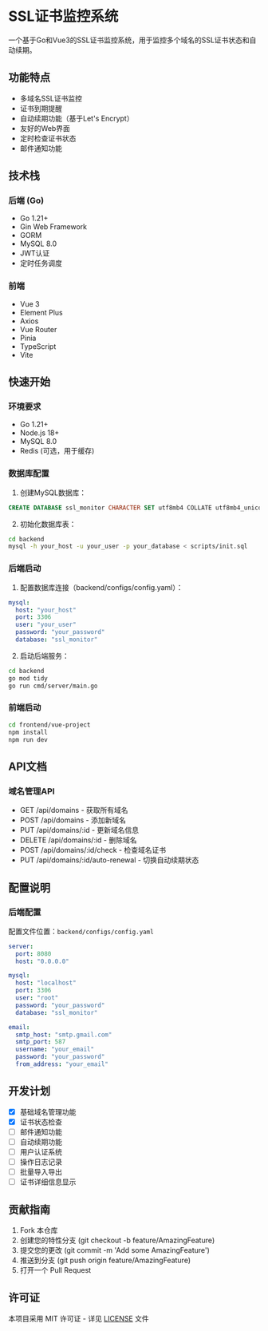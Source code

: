 # SSL证书监控系统

一个基于Go和Vue3的SSL证书监控系统，用于监控多个域名的SSL证书状态和自动续期。

## 功能特点

- 多域名SSL证书监控
- 证书到期提醒
- 自动续期功能（基于Let's Encrypt）
- 友好的Web界面
- 定时检查证书状态
- 邮件通知功能

## 技术栈

### 后端 (Go)
- Go 1.21+
- Gin Web Framework
- GORM
- MySQL 8.0
- JWT认证
- 定时任务调度

### 前端
- Vue 3
- Element Plus
- Axios
- Vue Router
- Pinia
- TypeScript
- Vite

## 快速开始

### 环境要求
- Go 1.21+
- Node.js 18+
- MySQL 8.0
- Redis (可选，用于缓存)

### 数据库配置
1. 创建MySQL数据库：
```sql
CREATE DATABASE ssl_monitor CHARACTER SET utf8mb4 COLLATE utf8mb4_unicode_ci;
```

2. 初始化数据库表：
```bash
cd backend
mysql -h your_host -u your_user -p your_database < scripts/init.sql
```

### 后端启动
1. 配置数据库连接（backend/configs/config.yaml）：
```yaml
mysql:
  host: "your_host"
  port: 3306
  user: "your_user"
  password: "your_password"
  database: "ssl_monitor"
```

2. 启动后端服务：
```bash
cd backend
go mod tidy
go run cmd/server/main.go
```

### 前端启动
```bash
cd frontend/vue-project
npm install
npm run dev
```

## API文档

### 域名管理API
- GET /api/domains - 获取所有域名
- POST /api/domains - 添加新域名
- PUT /api/domains/:id - 更新域名信息
- DELETE /api/domains/:id - 删除域名
- POST /api/domains/:id/check - 检查域名证书
- PUT /api/domains/:id/auto-renewal - 切换自动续期状态

## 配置说明

### 后端配置
配置文件位置：`backend/configs/config.yaml`
```yaml
server:
  port: 8080
  host: "0.0.0.0"

mysql:
  host: "localhost"
  port: 3306
  user: "root"
  password: "your_password"
  database: "ssl_monitor"

email:
  smtp_host: "smtp.gmail.com"
  smtp_port: 587
  username: "your_email"
  password: "your_password"
  from_address: "your_email"
```

## 开发计划

- [x] 基础域名管理功能
- [x] 证书状态检查
- [ ] 邮件通知功能
- [ ] 自动续期功能
- [ ] 用户认证系统
- [ ] 操作日志记录
- [ ] 批量导入导出
- [ ] 证书详细信息显示

## 贡献指南

1. Fork 本仓库
2. 创建您的特性分支 (git checkout -b feature/AmazingFeature)
3. 提交您的更改 (git commit -m 'Add some AmazingFeature')
4. 推送到分支 (git push origin feature/AmazingFeature)
5. 打开一个 Pull Request

## 许可证

本项目采用 MIT 许可证 - 详见 [LICENSE](LICENSE) 文件